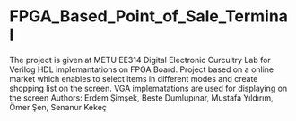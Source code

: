 # FPGA_Based_Point_of_Sale_Terminal
The project is given at METU EE314 Digital Electronic Curcuitry Lab for Verilog HDL implemantations on FPGA Board. Project based on a online market which enables to select items in different modes and create shopping list on the screen. VGA implematations are used for displaying on the screen
Authors: Erdem Şimşek, Beste Dumlupınar, Mustafa Yıldırım, Ömer Şen, Senanur Kekeç
